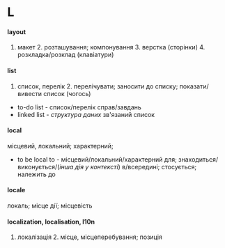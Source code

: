 # L

#### layout
1. макет 2. розташування; компонування 3. верстка (сторінки) 4. розкладка/розклад (клавіатури)

#### list
1. список, перелік 2. перелічувати; заносити до списку; показати/вивести список (чогось)
  - to-do list - список/перелік справ/завдань
  - linked list - _cтруктура даних_ зв'язаний список

#### local
місцевий, локальний; характерний;
  - to be local to - місцевий/локальний/характерний для; знаходиться/виконується/(*інша дія у контексті*) в/всередині; стосується; належить до

#### locale
локаль; місце дії; місцевість

#### localization, localisation, l10n
1. локалізація 2. місце, місцеперебування; позиція

